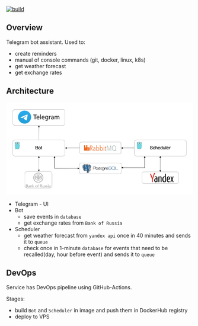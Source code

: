 
[![build](https://github.com/ruauka/bot-go/actions/workflows/pipeline.yml/badge.svg)](https://github.com/ruauka/bot-go/actions/workflows/pipeline.yml)

## Overview

Telegram bot assistant.
Used to:
- create reminders
- manual of console commands (git, docker, linux, k8s)
- get weather forecast
- get exchange rates

## Architecture
<p align="left">
    <img src="assets/arc.png" width="700">
</p>

- Telegram - UI
- Bot
    - save events in `database`
    - get exchange rates from `Bank of Russia`
- Scheduler
    - get weather forecast from `yandex api` once in 40 minutes and sends it to `queue`
    - check once in 1-minute `database` for events that need to be recalled(day, hour before event) and sends it to `queue`


## DevOps
Service has DevOps pipeline using GitHub-Actions.

Stages:

- build `Bot` and `Scheduler` in image and push them in DockerHub registry
- deploy to VPS
